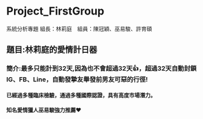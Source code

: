 # Project_FirstGroup
系統分析專題 組長：林莉庭　組員：陳冠穎、巫易駿、許育碩
## 題目:林莉庭的愛情計日器
### 簡介:最多只能計到32天,因為也不會超過32天:+1:，超過32天自動封鎖IG、FB、Line，自動發摯友舉發前男友可惡的行徑!
#### 已經過多種臨床檢驗，通過多種國際認證，具有高度市場潛力。
#### 知名愛情獵人巫易駿強力推薦:heart:
